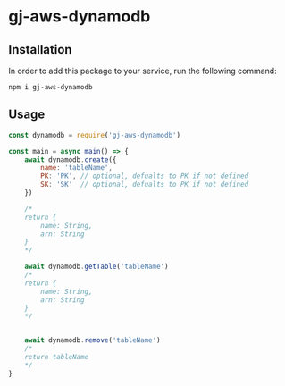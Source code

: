 # gj-aws-dynamodb

## Installation
In order to add this package to your service, run the following command:
```
npm i gj-aws-dynamodb
```

## Usage

```js
const dynamodb = require('gj-aws-dynamodb')

const main = async main() => {
    await dynamodb.create({
        name: 'tableName', 
        PK: 'PK', // optional, defualts to PK if not defined
        SK: 'SK'  // optional, defualts to PK if not defined
    })

    /*
    return {
        name: String,
        arn: String
    }
    */

    await dynamodb.getTable('tableName')
    /*
    return {
        name: String,
        arn: String
    }
    */


    await dynamodb.remove('tableName') 
    /*
    return tableName
    */
}